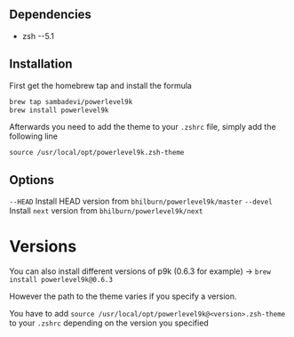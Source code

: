## Dependencies
- zsh --5.1

## Installation
First get the homebrew tap and install the formula

```bash
brew tap sambadevi/powerlevel9k
brew install powerlevel9k
```

Afterwards you need to add the theme to your `.zshrc` file, simply add the following line

`source /usr/local/opt/powerlevel9k.zsh-theme`

## Options
`--HEAD` Install HEAD version from `bhilburn/powerlevel9k/master`
`--devel` Install `next` version from `bhilburn/powerlevel9k/next`

# Versions
You can also install different versions of p9k (0.6.3 for example) -> `brew install powerlevel9k@0.6.3`

However the path to the theme varies if you specify a version.

You have to add `source /usr/local/opt/powerlevel9k@<version>.zsh-theme` to your `.zshrc` depending on the version you specified
